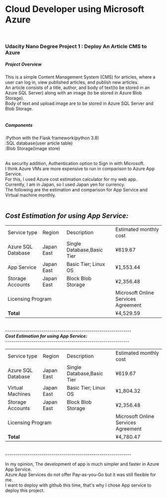 <h1>Cloud Developer using Microsoft Azure</h1><br>
<h3>Udacity Nano Degree Project 1 : Deploy An Article CMS to Azure</h3>

<h5>Project Overview</h5>
This is a simple Content Management System (CMS) for articles, where a user can log in, view published articles, and publish new articles. <br>
An article consists of a title, author, and body of text(to be stored in an Azure SQL Server) along with an image (to be stored in Azure Blob Storage).<br>
Body of text and upload image are to be stored in Azure SQL Server and Blob Storage.<br><br>

<h5>Components</h5>
:Python with the Flask framework(python 3.8)<br>
:SQL database(user article table)<br>
:Blob Storage(image store)<br><br>

As security addition, Authentication option to Sign in with Microsoft.<br>
I think Azure VMs are more expensive to run in comparison to Azure App Service.<br>
For this, I used Azure cost estimation calculator for my web app.<br>
Currently, I am in Japan, so I used Japan yen for currency.<br>
The following are the estimation and comparison for App Service and Virtual machine monthly.<br><br>

<b><i>Cost Estimation for using App Service:</b></i>
--------------------------------------------------------------
<table>
    <tr>
        <td>Service type</td>
        <td>Region</td>
        <td>Description</td>
        <td>Estimated monthly cost</td>
    </tr>
    <tr>
        <td>Azure SQL Database</td>
        <td>Japan East</td>
        <td>Single Database,Basic Tier</td>
        <td>¥619.67</td>
    </tr>
        <td>App Service</td>
        <td>Japan East</td>
        <td>Basic Tier; Linux OS	</td>
        <td>¥1,553.44</td>
    <tr>
        <td>Storage Accounts</td>
        <td>Japan East</td>
        <td>Block Blob Storage</td>
        <td>¥2,356.48</td>
    </tr>
    <tr>
        <td colspan="3">Licensing Program</td>
        <td>Microsoft Online Services Agreement</td>
    </tr>
    <tr>
        <td colspan="3"><b>Total</b></td>
        <td>¥4,529.59</td>
    </tr>
</table><br>
---------------------------------------------------------------	<br>
<b><i>Cost Estimation for using App Service:</b></i><br>
--------------------------------------------------------------<br>
<table>
    <tr>
        <td>Service type</td>
        <td>Region</td>
        <td>Description</td>
        <td>Estimated monthly cost</td>
    </tr>
    <tr>
        <td>Azure SQL Database</td>
        <td>Japan East</td>
        <td>Single Database,Basic Tier</td>
        <td>¥619.67</td>
    </tr>
        <td>Virtual Machines</td>
        <td>Japan East</td>
        <td>Basic Tier; Linux OS	</td>
        <td>¥1,804.32</td>
    <tr>
        <td>Storage Accounts</td>
        <td>Japan East</td>
        <td>Block Blob Storage</td>
        <td>¥2,356.48</td>
    </tr>
    <tr>
        <td colspan="3">Licensing Program</td>
        <td>Microsoft Online Services Agreement</td>
    </tr>
    <tr>
        <td colspan="3"><b>Total</b></td>
        <td>¥4,780.47</td>
    </tr>
</table><br>
---------------------------------------------------------------	<br>

In my opinion, The development of app is much simpler and faster in Azure App Service.<br>
Azure App Services do not offer Pay-as-you-Go but it was still flexible for me.<br>
I want to deploy with github this time, that's why I chose App service to deploy this project.<br>
